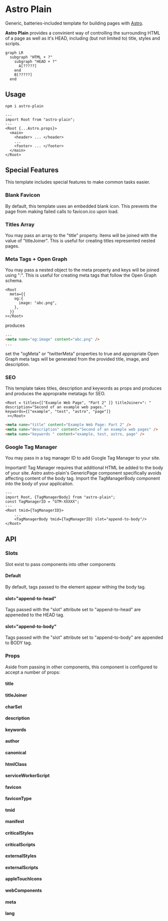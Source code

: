 # Astro Plain

Generic, batteries-included template
for building pages with [Astro](https://astro.build).

**Astro Plain** provides
a convinient way of controlling
the surrounding HTML of a page
as well as it's HEAD,
including (but not limited to)
title, styles and scripts.

```mermaid
graph LR
  subgraph "HTML + ?"
    subgraph "HEAD + ?"
      A[?????]
    end
    B[?????]
  end
```

## Usage

```bash
npm i astro-plain
```

```astro
---
import Root from "astro-plain";
---
<Root {...Astro.props}>
  <main>
    <header> ... </header>
    ...
    <footer> ... </footer>
  </main>
</Root>
```

## Special Features

This template includes special features
to make common tasks easier.

### Blank Favicon

By default, this template uses
an embedded blank icon.
This prevents the page from
making failed calls to favicon.ico
upon load.

### Titles Array

You may pass an array to the "title" property.
Items will be joined with the value of "titleJoiner".
This is useful for creating titles represented nested pages.

### Meta Tags + Open Graph

You may pass a nested object to the
meta property and keys will be joined using ":".
This is useful for creating meta tags that follow the Open Graph schema.

```astro
<Root
  meta={{
    og:{
      image: "abc.png",
    },
  }}
></Root>
```

produces

```html
...
<meta name="og:image" content="abc.png" />
...
```

set the "ogMeta" or "twitterMeta" properties to true and appropriate Open Graph meta tags will be generated from the provided title, image, and description.

### SEO

This template takes titles, description and keywords as props and produces and produces the appropraite metatags for SEO.

```astro
<Root = titles={["Example Web Page", "Part 2" ]} titleJoiner=": "
description="Second of an example web pages."
keywords={["example", "test", "astro", "page"]}
 ></Root>
```

```html
<meta name="title" content="Example Web Page: Part 2" />
<meta name="description" content="Second of an example web pages" />
<meta name="keywords " content="example, test, astro, page" />
```

### Google Tag Manager

You may pass in a tag manager ID
to add Google Tag Manager to your site.

Important!
Tag Manager requires that additional HTML
be added to the body of your site.
Astro astro-plain's GenericPage component
specifically avoids affecting
content of the body tag.
Import the TagManagerBody
component into the body of your applicaiton.

```astro
---
import Root, {TagManagerBody} from "astro-plain";
const TagManagerID = "GTM-XXXXX";
---
<Root tmid={TagManagerID}>
    ...
    <TagManagerBody tmid={TagManagerID} slot="append-to-body"/>
</Root>
```

## API

### Slots

Slot exist to pass components into other components

#### Default

By default,
tags passed to the element
appear withing the body tag.

#### slot="append-to-head"

Tags passed with the "slot" attribute set to "append-to-head" are appeneded to the HEAD tag.

#### slot="append-to-body"

Tags passed with the "slot" attribute set to "append-to-body" are appended to BODY tag.

### Props

Aside from passing in other components,
this component is configured to accept a number of props:

#### title

#### titleJoiner

#### charSet

#### description

#### keywords

#### author

#### canonical

#### htmlClass

#### serviceWorkerScript

#### favicon

#### faviconType

#### tmid

#### manifest

#### criticalStyles

#### criticalScripts

#### externalStyles

#### externalScripts

#### appleTouchIcons

#### webComponents

#### meta

#### lang
